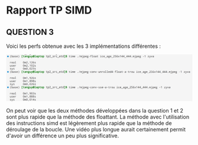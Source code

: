 # Rapport TP SIMD

## QUESTION 3

Voici les perfs obtenue avec les 3 implémentations différentes :

![capture d'écran des performances des 3 algo](./time.png)

On peut voir que les deux méthodes développées dans la question 1 et 2 sont plus rapide que la méthode des floattant. La méthode avec l'utilisation des instructions simd est légèrement plus rapide que la méthode de déroulage de la boucle. Une vidéo plus longue aurait certainement permit d'avoir un différence un peu plus significative.
